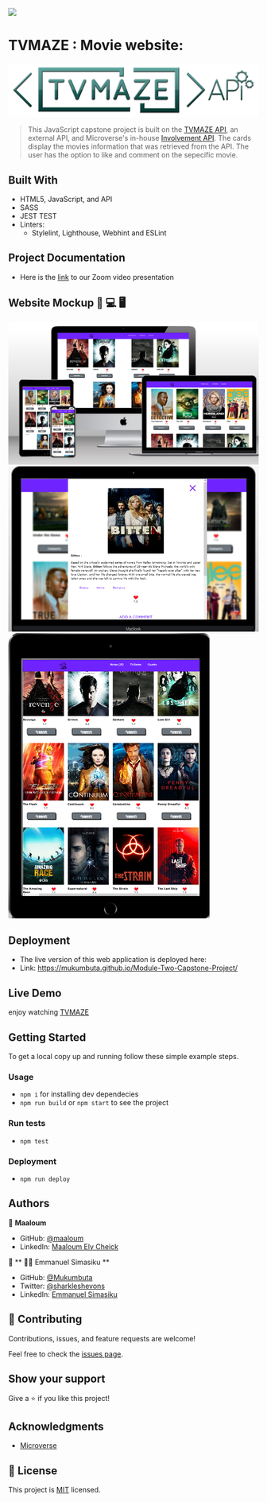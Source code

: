 ![](https://img.shields.io/badge/Microverse-blueviolet)

# TVMAZE : Movie website:
![TVMAZE-logo](./src/images/tvm_api.png)
> This JavaScript capstone project is built on the [TVMAZE API](https://www.tvmaze.com/api), an external API, and Microverse's in-house [Involvement API](https://www.notion.so/microverse/Involvement-API-869e60b5ad104603aa6db59e08150270). The cards display the movies information that was retrieved from the API. The user has the option to like and comment on the sepecific movie.


## Built With

- HTML5, JavaScript, and API
- SASS
- JEST TEST
- Linters:
  - Stylelint, Lighthouse, Webhint and ESLint

## Project Documentation

- Here is the [link](https://drive.google.com/drive/folders/17o3iaSsckB2VS-Q7n8N79L5p4VNUMSq4?usp=sharing) to our Zoom video presentation

## Website Mockup 📱 💻 🖥️
![screenshot](./src/images/screen_shoot1.png)
![screenshot](./src/images/screen_shoot2.png)
![screenshot](./src/images/screen_shoot3.png)

## Deployment
- The live version of this web application is deployed here:
- Link:   https://mukumbuta.github.io/Module-Two-Capstone-Project/

## Live Demo


enjoy watching [TVMAZE](https://maaloum.github.io/into-film/dist/)

## Getting Started

To get a local copy up and running follow these simple example steps.

### Usage
- `npm i` for installing dev dependecies
- `npm run build` or `npm start` to see the project
### Run tests
- `npm test`
### Deployment
- `npm run deploy`

## Authors

👤 **Maaloum**

- GitHub: [@maaloum](https://github.com/maaloum)
- LinkedIn: [Maaloum Ely Cheick](https://www.linkedin.com/in/ely-cheikh-maaloum-075a79135/)

👤 **
👨‍💻
Emmanuel Simasiku **

- GitHub: [@Mukumbuta](https://github.com/Mukumbuta)
- Twitter: [@sharkleshevons](https://twitter.com/mukumbuta8)
- LinkedIn: [Emmanuel Simasiku](https://www.linkedin.com/in/mukumbuta)


## 🤝 Contributing

Contributions, issues, and feature requests are welcome!

Feel free to check the [issues page](../../issues/).

## Show your support

Give a ⭐️ if you like this project!

## Acknowledgments
- [Microverse](https://microverse.org)

## 📝 License

This project is [MIT](./MIT.md) licensed.
